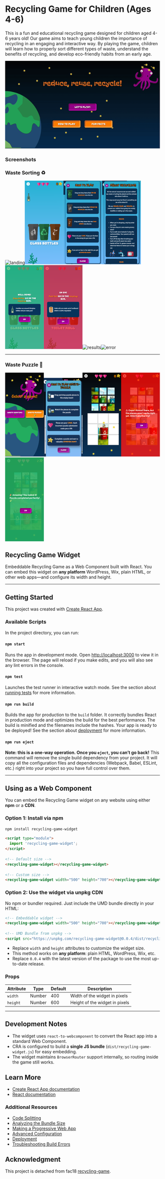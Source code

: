 # Recycling Game for Children (Ages 4-6)

This is a fun and educational recycling game designed for children aged 4-6 years old! Our game aims to teach young children the importance of recycling in an engaging and interactive way. By playing the game, children will learn how to properly sort different types of waste, understand the benefits of recycling, and develop eco-friendly habits from an early age.


![](https://raw.githubusercontent.com/sumn2u/recycling-game/master/snapshots/recycle-game.gif)

### Screenshots

### Waste Sorting  ♻️
<img alt="landing" src="https://raw.githubusercontent.com/sumn2u/recycling-game/master/snapshots/landing.png" width="25%"><img alt="error" src="https://raw.githubusercontent.com/sumn2u/recycling-game/master/snapshots/game_play.png" width="25%"><img alt="how_to_play" src="https://raw.githubusercontent.com/sumn2u/recycling-game/master/snapshots/how_to_play.png" width="25%"><img alt="facts" src="https://raw.githubusercontent.com/sumn2u/recycling-game/master/snapshots/facts.png" width="25%"><img alt="right_answer" src="https://raw.githubusercontent.com/sumn2u/recycling-game/master/snapshots/right_answer.png" width="25%"><img alt="wrong_answer" src="https://raw.githubusercontent.com/sumn2u/recycling-game/master/snapshots/wrong_answer.png" width="25%"><img alt="results" src="https://raw.githubusercontent.com/sumn2u/recycling-game/master/snapshots/results.png" width="25%"><img alt="error" src="https://raw.githubusercontent.com/sumn2u/recycling-game/master/snapshots/error.png" width="25%">

<hr/>

### Waste Puzzle 🧩
<img alt="game-option" src="https://raw.githubusercontent.com/sumn2u/recycling-game/master/snapshots/game-option.png" width="25%"><img alt="puzzle-rule" src="https://raw.githubusercontent.com/sumn2u/recycling-game/master/snapshots/puzzle-rule.png" width="25%"><img alt="puzzle-rule" src="https://raw.githubusercontent.com/sumn2u/recycling-game/master/snapshots/puzzle-game.png" width="25%"><img alt="puzzle-game-error" src="https://raw.githubusercontent.com/sumn2u/recycling-game/master/snapshots/puzzle-game-error.png" width="25%">
<img alt="puzzle-game-error" src="https://raw.githubusercontent.com/sumn2u/recycling-game/master/snapshots/puzzle-game-success.png" width="25%">


## Recycling Game Widget

Embeddable Recycling Game as a Web Component built with React. You can embed this widget on **any platform** WordPress, Wix, plain HTML, or other web apps—and configure its width and height.

---

## Getting Started

This project was created with [Create React App](https://github.com/facebook/create-react-app).

### Available Scripts

In the project directory, you can run:

#### `npm start`
Runs the app in development mode. Open [http://localhost:3000](http://localhost:3000) to view it in the browser. The page will reload if you make edits, and you will also see any lint errors in the console.

#### `npm test`
Launches the test runner in interactive watch mode. See the section about [running tests](https://facebook.github.io/create-react-app/docs/running-tests) for more information.

#### `npm run build`
Builds the app for production to the `build` folder. It correctly bundles React in production mode and optimizes the build for the best performance. The build is minified and the filenames include the hashes. Your app is ready to be deployed! See the section about [deployment](https://facebook.github.io/create-react-app/docs/deployment) for more information.

#### `npm run eject`
**Note: this is a one-way operation. Once you `eject`, you can’t go back!** This command will remove the single build dependency from your project. It will copy all the configuration files and dependencies (Webpack, Babel, ESLint, etc.) right into your project so you have full control over them.

---

## Using as a Web Component

You can embed the Recycling Game widget on any website using either **npm** or a **CDN**.  

### Option 1: Install via npm

```bash
npm install recycling-game-widget
```

```html
<script type="module">
  import 'recycling-game-widget';
</script>

<!-- Default size -->
<recycling-game-widget></recycling-game-widget>

<!-- Custom size -->
<recycling-game-widget width="500" height="700"></recycling-game-widget>
```

### Option 2: Use the widget via **unpkg CDN**

No npm or bundler required. Just include the UMD bundle directly in your HTML:

```html
<!-- Embeddable widget -->
<recycling-game-widget width="500" height="700"></recycling-game-widget>

<!-- UMD Bundle from unpkg -->
<script src="https://unpkg.com/recycling-game-widget@0.0.4/dist/recycling-game-widget.js"></script>
```

- Replace `width` and `height` attributes to customize the widget size.
- This method works on **any platform**: plain HTML, WordPress, Wix, etc.
- Replace  `0.0.4` with the latest version of the package to use the most up-to-date release.

### Props

| Attribute | Type   | Default | Description                      |
|-----------|--------|---------|----------------------------------|
| `width`   | Number | 400     | Width of the widget in pixels    |
| `height`  | Number | 600     | Height of the widget in pixels   |

---

## Development Notes

- The widget uses `react-to-webcomponent` to convert the React app into a standard Web Component.
- CRA is configured to build a **single JS bundle** (`dist/recycling-game-widget.js`) for easy embedding.
- The widget maintains `BrowserRouter` support internally, so routing inside the game still works.
## Learn More
- [Create React App documentation](https://facebook.github.io/create-react-app/docs/getting-started)
- [React documentation](https://reactjs.org/)

### Additional Resources
- [Code Splitting](https://facebook.github.io/create-react-app/docs/code-splitting)
- [Analyzing the Bundle Size](https://facebook.github.io/create-react-app/docs/analyzing-the-bundle-size)
- [Making a Progressive Web App](https://facebook.github.io/create-react-app/docs/making-a-progressive-web-app)
- [Advanced Configuration](https://facebook.github.io/create-react-app/docs/advanced-configuration)
- [Deployment](https://facebook.github.io/create-react-app/docs/deployment)
- [Troubleshooting Build Errors](https://facebook.github.io/create-react-app/docs/troubleshooting#npm-run-build-fails-to-minify)

## Acknowledgment
This project is detached from fac18 [recycling-game](https://github.com/fac18/recycling-game).